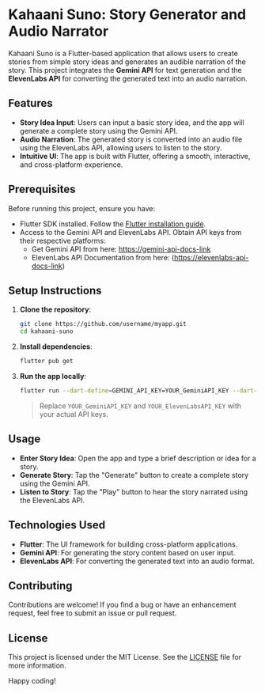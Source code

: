 
# Kahaani Suno: Story Generator and Audio Narrator

Kahaani Suno is a Flutter-based application that allows users to create stories from simple story ideas and generates an audible narration of the story. This project integrates the **Gemini API** for text generation and the **ElevenLabs API** for converting the generated text into an audio narration.

## Features

- **Story Idea Input**: Users can input a basic story idea, and the app will generate a complete story using the Gemini API.
- **Audio Narration**: The generated story is converted into an audio file using the ElevenLabs API, allowing users to listen to the story.
- **Intuitive UI**: The app is built with Flutter, offering a smooth, interactive, and cross-platform experience.

## Prerequisites

Before running this project, ensure you have:

- Flutter SDK installed. Follow the [Flutter installation guide](https://docs.flutter.dev/get-started/install).
- Access to the Gemini API and ElevenLabs API. Obtain API keys from their respective platforms:
  - Get Gemini API from here: [https://gemini-api-docs-link](https://ai.google.dev/) 
  - ElevenLabs API Documentation from here: ([https://elevenlabs-api-docs-link](https://elevenlabs.io/api)) 

## Setup Instructions

1. **Clone the repository**:
   ```bash
   git clone https://github.com/username/myapp.git
   cd kahaani-suno
   ```

2. **Install dependencies**:
   ```bash
   flutter pub get
   ```

3. **Run the app locally**:
   ```bash
   flutter run --dart-define=GEMINI_API_KEY=YOUR_GeminiAPI_KEY --dart-define=ELEVEN_LABS_API_KEY=YOUR_ElevenLabsAPI_KEY
   ```
   > Replace `YOUR_GeminiAPI_KEY` and `YOUR_ElevenLabsAPI_KEY` with your actual API keys.

## Usage

- **Enter Story Idea**: Open the app and type a brief description or idea for a story.
- **Generate Story**: Tap the "Generate" button to create a complete story using the Gemini API.
- **Listen to Story**: Tap the "Play" button to hear the story narrated using the ElevenLabs API.

## Technologies Used

- **Flutter**: The UI framework for building cross-platform applications.
- **Gemini API**: For generating the story content based on user input.
- **ElevenLabs API**: For converting the generated text into an audio format.

## Contributing

Contributions are welcome! If you find a bug or have an enhancement request, feel free to submit an issue or pull request.

## License

This project is licensed under the MIT License. See the [LICENSE](LICENSE) file for more information.


Happy coding!
```
